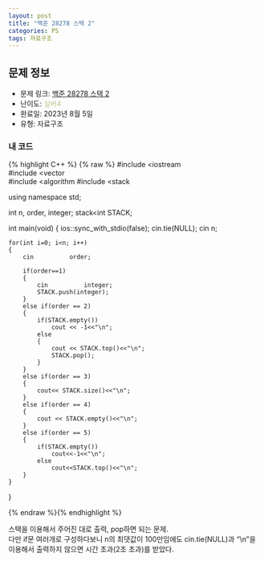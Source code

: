 ```yaml
---
layout: post
title: "백준 28278 스택 2"
categories: PS
tags: 자료구조
---
```


## 문제 정보
- 문제 링크: [백준 28278 스택 2](https://www.acmicpc.net/problem/28278)
- 난이도: <span style="color:#B5C78A">실버4</span>
- 완료일: 2023년 8월 5일
- 유형: 자료구조

### 내 코드

{% highlight C++ %} {% raw %}
#include <iostream	
#include <vector	
#include <algorithm	
#include <stack	

using namespace std;

int n, order, integer;
stack<int	 STACK;

int main(void)
{
	ios::sync_with_stdio(false); cin.tie(NULL);
	cin 		 n;
	
	for(int i=0; i<n; i++)
	{
		cin 		 order;
		
		if(order==1)
		{
			cin 		 integer;
			STACK.push(integer);
		}	
		else if(order == 2)
		{
			if(STACK.empty())
				cout << -1<<"\n";
			else
			{
				cout << STACK.top()<<"\n";
				STACK.pop();
			}
		}
		else if(order == 3)
		{
			cout<< STACK.size()<<"\n";
		}
		else if(order == 4)
		{
			cout << STACK.empty()<<"\n";
		}
		else if(order == 5)
		{
			if(STACK.empty())
				cout<<-1<<"\n";
			else
				cout<<STACK.top()<<"\n";
		}
	}
}

{% endraw %}{% endhighlight %}

스택을 이용해서 주어진 대로 출력, pop하면 되는 문제.  
다만 if문 여러개로 구성하다보니 n의 최댓값이 100만임에도 cin.tie(NULL)과 “\n”을 이용해서 출력하지 않으면 시간 초과(2초 초과)를 받았다.  

